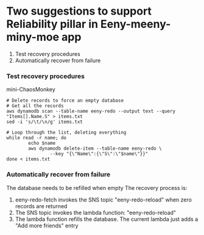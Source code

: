 # Two suggestions to support Reliability pillar in Eeny-meeny-miny-moe app
1) Test recovery procedures
2) Automatically recover from failure
        
### Test recovery procedures
mini-ChaosMonkey  
```
# Delete records to force an empty database
# Get all the records
aws dynamodb scan --table-name eeny-redo --output text --query "Items[].Name.S" > items.txt
sed -i 's/\t/\n/g' items.txt

# Loop through the list, deleting everything
while read -r name; do
        echo $name
        aws dynamodb delete-item --table-name eeny-redo \
                --key "{\"Name\":{\"S\":\"$name\"}}"
done < items.txt

```

###  Automatically recover from failure
The database needs to be refilled when empty
The recovery process is:
1) eeny-redo-fetch invokes the SNS topic "eeny-redo-reload" when zero records are returned
2) The SNS topic invokes the lambda function: "eeny-redo-reload"
3) The lambda function refills the database.  The current lambda just adds a "Add more friends" entry
